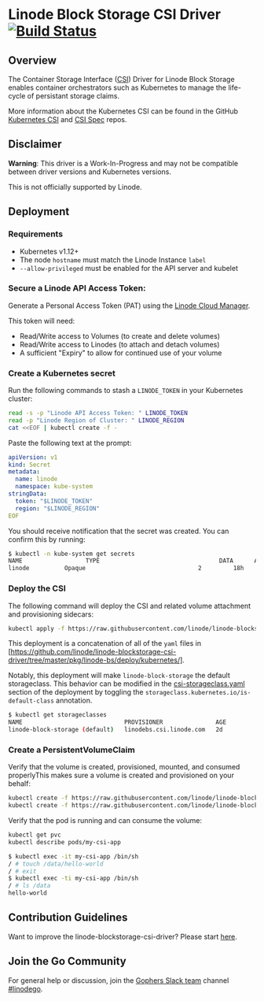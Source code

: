 # Linode Block Storage CSI Driver [![Build Status](https://travis-ci.org/linode/linode-blockstorage-csi-driver.svg?branch=master)](https://travis-ci.org/linode/linode-blockstorage-csi-driver)

## Overview
The Container Storage Interface ([CSI](https://github.com/container-storage-interface/spec)) Driver for Linode Block Storage enables container orchestrators such as Kubernetes to manage the life-cycle of persistant storage claims.

More information about the Kubernetes CSI can be found in the GitHub [Kubernetes CSI](https://kubernetes-csi.github.io/docs/Example.html) and [CSI Spec](https://github.com/container-storage-interface/spec/) repos.

## Disclaimer

**Warning**: This driver is a Work-In-Progress and may not be compatible between driver versions and Kubernetes versions.

This is not officially supported by Linode.

## Deployment

### Requirements

* Kubernetes v1.12+
* The node `hostname` must match the Linode Instance `label`
* `--allow-privileged` must be enabled for the API server and kubelet

### Secure a Linode API Access Token:

Generate a Personal Access Token (PAT) using the [Linode Cloud Manager](https://cloud.linode.com/profile/tokens).

This token will need:

* Read/Write access to Volumes (to create and delete volumes)
* Read/Write access to Linodes (to attach and detach volumes)
* A sufficient "Expiry" to allow for continued use of your volume

### Create a Kubernetes secret

Run the following commands to stash a `LINODE_TOKEN` in your Kubernetes cluster:

```bash
read -s -p "Linode API Access Token: " LINODE_TOKEN
read -p "Linode Region of Cluster: " LINODE_REGION
cat <<EOF | kubectl create -f -
```

Paste the following text at the prompt:

```yaml
apiVersion: v1
kind: Secret
metadata:
  name: linode
  namespace: kube-system
stringData:
  token: "$LINODE_TOKEN"
  region: "$LINODE_REGION"
EOF
```

You should receive notification that the secret was created.  You can confirm this by running:

```sh
$ kubectl -n kube-system get secrets
NAME                  TYPE                                  DATA      AGE
linode          Opaque                                2         18h
```

### Deploy the CSI

The following command will deploy the CSI and related volume attachment and provisioning sidecars:

```sh
kubectl apply -f https://raw.githubusercontent.com/linode/linode-blockstorage-csi-driver/master/pkg/linode-bs/deploy/releases/linode-blockstorage-csi-driver-v0.0.1.yaml
```

This deployment is a concatenation of all of the `yaml` files in [https://github.com/linode/linode-blockstorage-csi-driver/tree/master/pkg/linode-bs/deploy/kubernetes/].

Notably, this deployment will make `linode-block-storage` the default storageclass.  This behavior can be modified in the [csi-storageclass.yaml](https://github.com/linode/linode-blockstorage-csi-driver/blob/master/pkg/linode-bs/deploy/kubernetes/csi-storageclass.yaml) section of the deployment by toggling the `storageclass.kubernetes.io/is-default-class` annotation.

```sh
$ kubectl get storageclasses
NAME                             PROVISIONER               AGE
linode-block-storage (default)   linodebs.csi.linode.com   2d
```

### Create a PersistentVolumeClaim

Verify that the volume is created, provisioned, mounted, and consumed properlyThis makes sure a volume is created and provisioned on your behalf:

```sh
kubectl create -f https://raw.githubusercontent.com/linode/linode-blockstorage-csi-driver/master/pkg/linode-bs/examples/kubernetes/csi-pvc.yaml
kubectl create -f https://raw.githubusercontent.com/linode/linode-blockstorage-csi-driver/master/pkg/linode-bs/examples/kubernetes/csi-app.yaml
```

Verify that the pod is running and can consume the volume:

```sh
kubectl get pvc
kubectl describe pods/my-csi-app
```

```sh
$ kubectl exec -it my-csi-app /bin/sh
/ # touch /data/hello-world
/ # exit
$ kubectl exec -ti my-csi-app /bin/sh
/ # ls /data
hello-world
```

## Contribution Guidelines

Want to improve the linode-blockstorage-csi-driver? Please start [here](/CONTRIBUTING.md).

## Join the Go Community

For general help or discussion, join the [Gophers Slack team](https://gophers.slack.com) channel [#linodego](https://gophers.slack.com/messages/CAG93EB2S).

